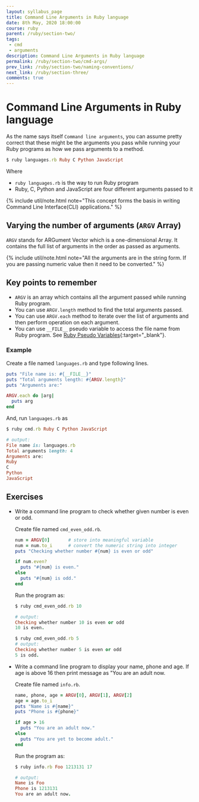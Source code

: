 ```yaml
---
layout: syllabus_page
title: Command Line Arguments in Ruby language
date: 8th May, 2020 18:00:00
course: ruby
parent: /ruby/section-two/
tags:
 - cmd
 - arguments
description: Command Line Arguments in Ruby language
permalink: /ruby/section-two/cmd-args/
prev_link: /ruby/section-two/naming-conventions/
next_link: /ruby/section-three/
comments: true
---
```


# Command Line Arguments in Ruby language

As the name says itself `Command line arguments`, you can assume pretty correct that these might be the arguments you pass
while running your Ruby programs as how we pass arguments to a method.

```ruby
$ ruby languages.rb Ruby C Python JavaScript
```

Where
- `ruby languages.rb` is the way to run Ruby program
- Ruby, C, Python and JavaScript are four different arguments passed to it

{% include util/note.html
    note="This concept forms the basis in writing Command Line Interface(CLI) applications."
%}

## Varying the number of arguments (`ARGV` Array)

`ARGV` stands for ARGument Vector which is a one-dimensional Array.
It contains the full list of arguments in the order as passed as arguments.

{% include util/note.html
    note="All the arguments are in the string form. If you are passing numeric value then it need to be converted."
%}

## Key points to remember

- `ARGV` is an array which contains all the argument passed while running Ruby program.
- You can use `ARGV.length` method to find the total arguments passed.
- You can use `ARGV.each` method to iterate over the list of arguments and then perform operation on each argument.
- You can use `__FILE__` pseudo variable to access the file name from Ruby program.
  See [Ruby Pseudo Variables](../variables-constants#ruby-pseudo-variables){:target="_blank"}.

### Example

Create a file named `languages.rb` and type following lines.

```ruby
puts "File name is: #{__FILE__}"
puts "Total arguments length: #{ARGV.length}"
puts "Arguments are:"

ARGV.each do |arg|
  puts arg
end
```

And, run `languages.rb` as

```ruby
$ ruby cmd.rb Ruby C Python JavaScript

# output:
File name is: languages.rb
Total arguments length: 4
Arguments are:
Ruby
C
Python
JavaScript
```

## Exercises

- Write a command line program to check whether given number is even or odd.

  Create  file named `cmd_even_odd.rb`.

  ```ruby
  num = ARGV[0]       # store into meaningful variable
  num = num.to_i      # convert the numeric string into integer
  puts "Checking whether number #{num} is even or odd"

  if num.even?
    puts "#{num} is even."
  else
    puts "#{num} is odd."
  end
  ```

  Run the program as:

  ```ruby
  $ ruby cmd_even_odd.rb 10

  # output:
  Checking whether number 10 is even or odd
  10 is even.

  $ ruby cmd_even_odd.rb 5
  # output:
  Checking whether number 5 is even or odd
  5 is odd.
  ```

- Write a command line program to display your name, phone and age. If age is above 16 then print message as "You are an adult now.

  Create  file named `info.rb`.

  ```ruby
  name, phone, age = ARGV[0], ARGV[1], ARGV[2]
  age = age.to_i
  puts "Name is #{name}"
  puts "Phone is #{phone}"

  if age > 16
    puts "You are an adult now."
  else
    puts "You are yet to become adult."
  end
  ```

  Run the program as:

  ```ruby
  $ ruby info.rb Foo 1213131 17

  # output:
  Name is Foo
  Phone is 1213131
  You are an adult now.
  ```
